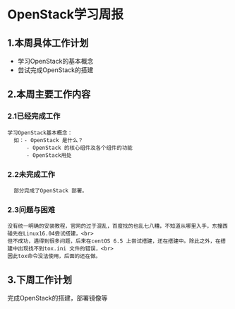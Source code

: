 
# OpenStack学习周报

## 1.本周具体工作计划

  - 学习OpenStack的基本概念<br>
  - 尝试完成OpenStack的搭建

## 2.本周主要工作内容

### 2.1已经完成工作

    学习OpenStack基本概念：
      如：- OpenStack 是什么？
          - OpenStack 的核心组件及各个组件的功能
          - OpenStack用处

### 2.2未完成工作

      部分完成了OpenStack 部署。
      
### 2.3问题与困难

    没有统一明确的安装教程，官网的过于混乱，百度找的也乱七八糟，不知道从哪里入手，东撞西碰先在Linux16.04尝试搭建，<br>
    但不成功，遇得到很多问题，后来在centOS 6.5 上尝试搭建，还在搭建中。除此之外，在搭建中出现找不到tox.ini 文件的错误，<br>
    因此tox命令没法使用，后面的还在做。



## 3.下周工作计划

  完成OpenStack的搭建，部署镜像等
